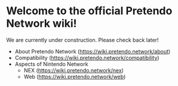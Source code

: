 <!-- TITLE: Main Page -->
<!-- SUBTITLE: Welcome! -->

# Welcome to the official Pretendo Network wiki!
We are currently under construction. Please check back later!

* About Pretendo Network (https://wiki.pretendo.network/about)
* Compatibility (https://wiki.pretendo.network/compatibility)
* Aspects of Nintendo Network
	* NEX (https://wiki.pretendo.network/nex)
	* Web (https://wiki.pretendo.network/web)
